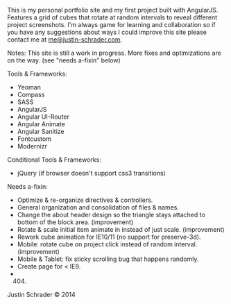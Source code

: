This is my personal portfolio site and my first project built with AngularJS. Features a grid of cubes that rotate at random intervals to reveal different project screenshots. I'm always game for learning and collaboration so if you have any suggestions about ways I could improve this site please contact me at me@justin-schrader.com.

Notes:
This site is still a work in progress. More fixes and optimizations are on the way. (see "needs a-fixin" below)

Tools & Frameworks:
- Yeoman
- Compass
- SASS
- AngularJS
- Angular UI-Router
- Angular Animate
- Angular Sanitize
- Fontcustom
- Modernizr

Conditional Tools & Frameworks:
- jQuery (if browser doesn't support css3 transitions)

Needs a-fixin:
- Optimize & re-organize directives & controllers.
- General organization and consolidation of files & names.
- Change the about header design so the triangle stays attached to bottom of the block area. (improvement)
- Rotate & scale initial item animate in instead of just scale. (improvement)
- Rework cube animation for IE10/11 (no support for preserve-3d).
- Mobile: rotate cube on project click instead of random interval. (improvement)
- Mobile & Tablet: fix sticky scrolling bug that happens randomly.
- Create page for < IE9.
- 404.

Justin Schrader © 2014